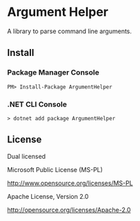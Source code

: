 # Argument Helper

A library to parse command line arguments.

## Install

### Package Manager Console

```
PM> Install-Package ArgumentHelper
```

### .NET CLI Console

```
> dotnet add package ArgumentHelper
```

## License

Dual licensed

Microsoft Public License (MS-PL)

http://www.opensource.org/licenses/MS-PL

Apache License, Version 2.0

http://opensource.org/licenses/Apache-2.0
